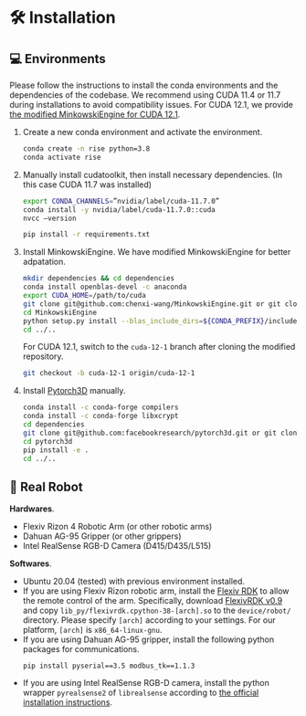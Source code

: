 # 🛠️ Installation

## 💻 Environments

Please follow the instructions to install the conda environments and the dependencies of the codebase. We recommend using CUDA 11.4 or 11.7 during installations to avoid compatibility issues. For CUDA 12.1, we provide [the modified MinkowskiEngine for CUDA 12.1](https://github.com/chenxi-wang/MinkowskiEngine/tree/cuda-12-1).

1. Create a new conda environment and activate the environment.
    ```bash
    conda create -n rise python=3.8
    conda activate rise
    ```

2. Manually install cudatoolkit, then install necessary dependencies. (In this case CUDA 11.7 was installed)
    ```bash
    export CONDA_CHANNELS=”nvidia/label/cuda-11.7.0”
    conda install -y nvidia/label/cuda-11.7.0::cuda
    nvcc –version

    pip install -r requirements.txt
    ```

3. Install MinkowskiEngine. We have modified MinkowskiEngine for better adpatation.
    ```bash
    mkdir dependencies && cd dependencies
    conda install openblas-devel -c anaconda
    export CUDA_HOME=/path/to/cuda
    git clone git@github.com:chenxi-wang/MinkowskiEngine.git or git clone https://github.com/chenxi-wang/MinkowskiEngine/tree/cuda-12-1
    cd MinkowskiEngine
    python setup.py install --blas_include_dirs=${CONDA_PREFIX}/include --blas_library_dirs=${CONDA_PREFIX}/lib --blas=openblas
    cd ../..
    ```
    For CUDA 12.1, switch to the `cuda-12-1` branch after cloning the modified repository.
    ```bash
    git checkout -b cuda-12-1 origin/cuda-12-1
    ```

4. Install [Pytorch3D](https://github.com/facebookresearch/pytorch3d) manually.
    ```bash
    conda install -c conda-forge compilers
    conda install -c conda-forge libxcrypt
    cd dependencies
    git clone git@github.com:facebookresearch/pytorch3d.git or git clone https://github.com/facebookresearch/pytorch3d
    cd pytorch3d
    pip install -e .
    cd ../..
    ```


## 🦾 Real Robot

**Hardwares**.
- Flexiv Rizon 4 Robotic Arm (or other robotic arms)
- Dahuan AG-95 Gripper (or other grippers)
- Intel RealSense RGB-D Camera (D415/D435/L515)

**Softwares**.
- Ubuntu 20.04 (tested) with previous environment installed.
- If you are using Flexiv Rizon robotic arm, install the [Flexiv RDK](https://rdk.flexiv.com/manual/getting_started.html) to allow the remote control of the arm. Specifically, download [FlexivRDK v0.9](https://github.com/flexivrobotics/flexiv_rdk/releases/tag/v0.9) and copy `lib_py/flexivrdk.cpython-38-[arch].so` to the `device/robot/` directory. Please specify `[arch]` according to your settings. For our platform, `[arch]` is `x86_64-linux-gnu`.
- If you are using Dahuan AG-95 gripper, install the following python packages for communications.
  ```
  pip install pyserial==3.5 modbus_tk==1.1.3 
  ```
- If you are using Intel RealSense RGB-D camera, install the python wrapper `pyrealsense2` of `librealsense` according to [the official installation instructions](https://github.com/IntelRealSense/librealsense/tree/master/wrappers/python#installation).
